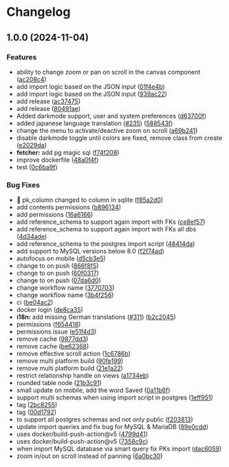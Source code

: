 # Changelog

## 1.0.0 (2024-11-04)


### Features

* ability to change zoom or pan on scroll in the canvas component ([ac208c4](https://github.com/guyb1/chartdb/commit/ac208c47dc307fd0dee5a987bb6ccde8d0599db7))
* add import logic based on the JSON input ([01f4e4b](https://github.com/guyb1/chartdb/commit/01f4e4bc6167c61e9c6b669a10a3f9c84ebc1774))
* add import logic based on the JSON input ([939ac22](https://github.com/guyb1/chartdb/commit/939ac2295f676796b46417433b5ec7625be29839))
* add release ([ac37475](https://github.com/guyb1/chartdb/commit/ac37475f370fb5e11271059aaf25ee98501d4523))
* add release ([80491ae](https://github.com/guyb1/chartdb/commit/80491aea4f9be7b72ced96245607a87b678ead6e))
* Added darkmode support, user and system preferences ([d63700f](https://github.com/guyb1/chartdb/commit/d63700fcfbfc4c65d4a17e93a4b5c48b0c65d9e4))
* added japanese language translation ([#235](https://github.com/guyb1/chartdb/issues/235)) ([588543f](https://github.com/guyb1/chartdb/commit/588543f324bfbec41f1ee67da856b47cc26b1ac2))
* change the menu to activate/deactive zoom on scroll ([a69b241](https://github.com/guyb1/chartdb/commit/a69b241d74f830ebb8f894935c154a53bba93da6))
* disable darkmode toggle until colors are fixed, remove class from create ([e2029da](https://github.com/guyb1/chartdb/commit/e2029da189b2feee772e7d9793ce01e59365f2ca))
* **fetcher:** add pg magic sql ([f74f208](https://github.com/guyb1/chartdb/commit/f74f208a860bf821fd9ace92ffbd91276ef6175c))
* improve dockerfile ([48a0f4f](https://github.com/guyb1/chartdb/commit/48a0f4f240f9fb603a66454e5deb4e7708c6a15d))
* test ([0c6ba9f](https://github.com/guyb1/chartdb/commit/0c6ba9fd670533aeb75ccdc4f982de66df32b18a))


### Bug Fixes

* :bug: pk_column changed to column in sqlite ([f85a2d0](https://github.com/guyb1/chartdb/commit/f85a2d086d70e9aa5c63f52a297f290cb2590967))
* add contents permissions ([b896134](https://github.com/guyb1/chartdb/commit/b896134cae940197e6995191dd09124af30ad1a3))
* add permissions ([16a6166](https://github.com/guyb1/chartdb/commit/16a6166b4ad35e879c73ac19a52f8678aad183a8))
* add reference_schema to support again import with FKs ([ce8ef57](https://github.com/guyb1/chartdb/commit/ce8ef57304ab73912275bfbd60e1fee6fe4b104d))
* add reference_schema to support again import with FKs all dbs ([4d34ade](https://github.com/guyb1/chartdb/commit/4d34ade63deb6f4469970ed4fb1f0e4045aa451a))
* add reference_schema to the postgres import script ([48414da](https://github.com/guyb1/chartdb/commit/48414dac83e99d47f2bc195e003689f01602904f))
* add support to MySQL versions below 8.0 ([f2f74ad](https://github.com/guyb1/chartdb/commit/f2f74ad412dfec3a5795182709a949224d37a759))
* autofocus on mobile ([d5cb3e5](https://github.com/guyb1/chartdb/commit/d5cb3e5648203a1552d76818e73c7382b6234f3d))
* change to on push ([866f8f5](https://github.com/guyb1/chartdb/commit/866f8f5ff1aec15a190cad8958d134e9a4ce2a43))
* change to on push ([60f0317](https://github.com/guyb1/chartdb/commit/60f0317ce60c3a8c9dede120e6cfcbbaf4c55174))
* change to on push ([07da6d0](https://github.com/guyb1/chartdb/commit/07da6d05cf9faa809bb9d0f8cd02751f9fb137dc))
* change workflow name ([3770703](https://github.com/guyb1/chartdb/commit/377070391d5573ccaf81ce7bf508bd79393a3d1a))
* change workflow name ([3b4f256](https://github.com/guyb1/chartdb/commit/3b4f2565989247abf88dabd178ad48e188268e33))
* ci ([be04ac2](https://github.com/guyb1/chartdb/commit/be04ac2ff2b2ef17b066bd3a1228408effaa90c4))
* docker login ([de8ca35](https://github.com/guyb1/chartdb/commit/de8ca3580bcfd15ea741a518e78d5e778a8a4ed5))
* **i18n:** add missing German translations ([#311](https://github.com/guyb1/chartdb/issues/311)) ([b2c2045](https://github.com/guyb1/chartdb/commit/b2c20459d55c087f906305707290ac4cfc52055b))
* permissions ([f654418](https://github.com/guyb1/chartdb/commit/f6544186d04bdb54a8afb5489ca62391f8996b1f))
* permissions issue ([e51f4d3](https://github.com/guyb1/chartdb/commit/e51f4d3c1c5471e314c17dc90566e0c8f6e889b9))
* remove cache ([9877dd3](https://github.com/guyb1/chartdb/commit/9877dd3c5a57bfb3e8d3f7efa8e373de3071d217))
* remove cache ([be62368](https://github.com/guyb1/chartdb/commit/be6236877e6005bc326c78fd78529b25e6bec6cb))
* remove effective scroll action ([1c6786b](https://github.com/guyb1/chartdb/commit/1c6786bff44b1be65af814873e40749e37353fa4))
* remove multi platform build ([90fe199](https://github.com/guyb1/chartdb/commit/90fe199b09dd1e46b4b1b29ed9765879bf23c08b))
* remove multi platform build ([21e1a22](https://github.com/guyb1/chartdb/commit/21e1a223bf4fd7d8198ef838801a6c068a26a5ed))
* restrict relationship handle  on views ([a1734eb](https://github.com/guyb1/chartdb/commit/a1734eb376db2642405dc46a4beede8c3f9f79de))
* rounded table node ([21b3c91](https://github.com/guyb1/chartdb/commit/21b3c91d267f0c7f3c9de741365abc23712890a3))
* small update on mobile, add the word Saved ([0a11b6f](https://github.com/guyb1/chartdb/commit/0a11b6f88345126180031ab7359eb941c997c83b))
* support multi schemas when using import script in postgres ([1eff951](https://github.com/guyb1/chartdb/commit/1eff9513eff7c2e52f4752e59ad5afaed52d62eb))
* tag ([2bc8255](https://github.com/guyb1/chartdb/commit/2bc8255c58e0fbec32aeac13e9621e7db690ac7b))
* tag ([00d1792](https://github.com/guyb1/chartdb/commit/00d1792c733335e1c7e82e62cca0e3d3da827a68))
* to support all postgres schemas and not only public ([f203813](https://github.com/guyb1/chartdb/commit/f203813f689e10c5096cdd1a2f4e6b1991c02f33))
* update import queries and fix bug for MySQL & MariaDB ([89e0cdd](https://github.com/guyb1/chartdb/commit/89e0cddd42431ece364301bfb700a140c2df8368))
* uses docker/build-push-action@v5 ([4799d41](https://github.com/guyb1/chartdb/commit/4799d41cd131b8672635aeb71b19a6153b46f4c5))
* uses docker/build-push-action@v5 ([7358c9c](https://github.com/guyb1/chartdb/commit/7358c9c98971896274ffef245ab030897cefea93))
* when import MySQL database via smart query fix PKs import ([dac6059](https://github.com/guyb1/chartdb/commit/dac6059853833d865e0b8a86423b5dac7572e55f))
* zoom in/out on scroll instead of panning ([6a0bc30](https://github.com/guyb1/chartdb/commit/6a0bc30cdbfebed7c12d8ceeba39058d55c170fb))
